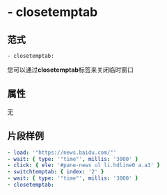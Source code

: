 # \- closetemptab

## 范式
```
- closetemptab: 
```
您可以通过**closetemptab**标签来关闭临时窗口

## 属性
无

## 片段样例
```yaml
- load: '"https://news.baidu.com/"'
- wait: { type: '"time"', millis: '3000' }
- click: { ele: '#pane-news ul li.hdline0 a.a3' }
- switchtemptab: { index: '2' }
- wait: { type: '"time"', millis: '3000' }
- closetemptab:
```


